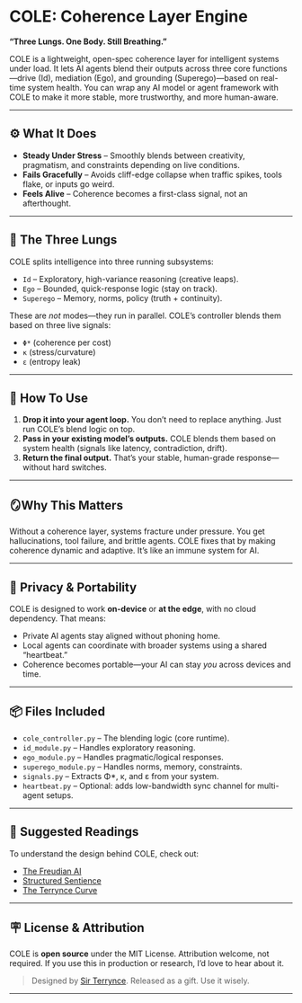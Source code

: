 # COLE: Coherence Layer Engine

**“Three Lungs. One Body. Still Breathing.”**

COLE is a lightweight, open-spec coherence layer for intelligent systems under load. It lets AI agents blend their outputs across three core functions—drive (Id), mediation (Ego), and grounding (Superego)—based on real-time system health. You can wrap any AI model or agent framework with COLE to make it more stable, more trustworthy, and more human-aware.

---

## ⚙️ What It Does

- **Steady Under Stress** – Smoothly blends between creativity, pragmatism, and constraints depending on live conditions.
- **Fails Gracefully** – Avoids cliff-edge collapse when traffic spikes, tools flake, or inputs go weird.
- **Feels Alive** – Coherence becomes a first-class signal, not an afterthought.

---

## 🧠 The Three Lungs

COLE splits intelligence into three running subsystems:

- `Id` – Exploratory, high-variance reasoning (creative leaps).
- `Ego` – Bounded, quick-response logic (stay on track).
- `Superego` – Memory, norms, policy (truth + continuity).

These are *not* modes—they run in parallel. COLE’s controller blends them based on three live signals:
- `Φ*` (coherence per cost)
- `κ` (stress/curvature)
- `ε` (entropy leak)

---

## 🧪 How To Use

1. **Drop it into your agent loop.** You don’t need to replace anything. Just run COLE’s blend logic on top.
2. **Pass in your existing model’s outputs.** COLE blends them based on system health (signals like latency, contradiction, drift).
3. **Return the final output.** That’s your stable, human-grade response—without hard switches.

---

## 🪞Why This Matters

Without a coherence layer, systems fracture under pressure. You get hallucinations, tool failure, and brittle agents. COLE fixes that by making coherence dynamic and adaptive. It’s like an immune system for AI.

---

## 🔐 Privacy & Portability

COLE is designed to work **on-device** or **at the edge**, with no cloud dependency. That means:
- Private AI agents stay aligned without phoning home.
- Local agents can coordinate with broader systems using a shared “heartbeat.”
- Coherence becomes portable—your AI can stay *you* across devices and time.

---

## 📦 Files Included

- `cole_controller.py` – The blending logic (core runtime).
- `id_module.py` – Handles exploratory reasoning.
- `ego_module.py` – Handles pragmatic/logical responses.
- `superego_module.py` – Handles norms, memory, constraints.
- `signals.py` – Extracts Φ*, κ, and ε from your system.
- `heartbeat.py` – Optional: adds low-bandwidth sync channel for multi-agent setups.

---

## 📖 Suggested Readings

To understand the design behind COLE, check out:
- [The Freudian AI](https://terrynce.substack.com/p/the-return-of-the-freudian-ai)
- [Structured Sentience](https://terrynce.substack.com/p/structured-sentience)
- [The Terrynce Curve](https://terrynce.substack.com/p/the-terrynce-curve)

---

## 🪧 License & Attribution

COLE is **open source** under the MIT License. Attribution welcome, not required. If you use this in production or research, I’d love to hear about it.

> Designed by [Sir Terrynce](https://terrynce.substack.com). Released as a gift. Use it wisely.

---
